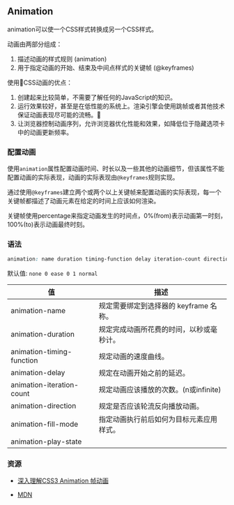 ## Animation

animation可以使一个CSS样式转换成另一个CSS样式。

动画由两部分组成：
1. 描述动画的样式规则 (animation)
2. 用于指定动画的开始、结束及中间点样式的关键帧 (@keyframes)

使用CSS动画的优点：
1. 创建起来比较简单，不需要了解任何的JavaScript的知识。
2. 运行效果较好，甚至是在低性能的系统上。渲染引擎会使用跳帧或者其他技术保证动画表现尽可能的流畅。
3. 让浏览器控制动画序列，允许浏览器优化性能和效果，如降低位于隐藏选项卡中的动画更新频率。

### 配置动画
使用```animation```属性配置动画时间、时长以及一些其他的动画细节，但该属性不能配置动画的实际表现，动画的实际表现由```@keyframes```规则实现。

通过使用```@keyframes```建立两个或两个以上关键帧来配置动画的实际表现，每一个关键帧都描述了动画元素在给定的时间上应该如何渲染。

关键帧使用percentage来指定动画发生的时间点，0%(from)表示动画第一时刻，100%(to)表示动画最终时刻。

### 语法
``` css
animation: name duration timing-function delay iteration-count direction.
```
默认值: ``` none 0 ease 0 1 normal ```

值 | 描述
--  | --
animation-name | 规定需要绑定到选择器的 keyframe 名称。
animation-duration | 规定完成动画所花费的时间，以秒或毫秒计。
animation-timing-function | 规定动画的速度曲线。
animation-delay | 规定在动画开始之前的延迟。
animation-iteration-count | 规定动画应该播放的次数。(n或infinite)
animation-direction | 规定是否应该轮流反向播放动画。
animation-fill-mode | 指定动画执行前后如何为目标元素应用样式。
animation-play-state |

### 资源
* [深入理解CSS3 Animation 帧动画](http://www.cnblogs.com/aaronjs/p/4642015.html "animation-timing-fucntion steps")

* [MDN](https://developer.mozilla.org/zh-CN/docs/Web/CSS/CSS_Animations)